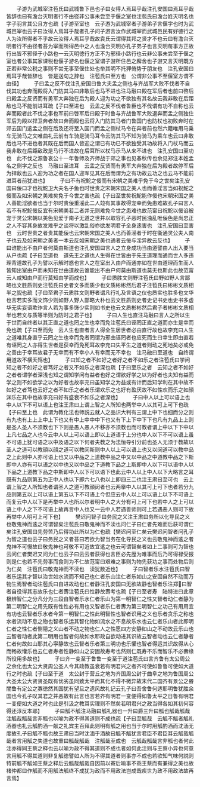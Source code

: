 <!-- { "loadSidebar": true } -->
　　子游为武城宰注苞氏曰武城鲁下邑也子曰女得人焉耳乎哉注孔安国曰焉耳乎哉皆辞也曰有澹台灭明者行不由径非公事未尝至于偃之室也注苞氏曰澹台姓灭明名也字子羽言其公且方也疏【子游至室也　云子游为武城宰者子游弟子言偃字也时为武城邑宰也云子曰汝得人焉耳乎哉者孔子问子游言汝作武城宰而武城邑民有好徳行之人为汝所得者不乎故云汝得人焉耳乎哉故袁氏云谓得其邦之贤才不也云曰有澹台灭明者行不由径者荅为宰而所得邑中之人也澹台灭明亦孔子弟子也言灭明每事方正故行出皆不邪径于小路也一云灭明徳行方正不为邪径小路行也云非公事未尝至于偃之室也者公事其家课税也偃子游名也偃之室谓子游所住邑之廨舍也子游又言灭明既方正若非常公税之事则不尝无事至偃住处也举其明不托狎倚势于朋友也　注孔安国曰焉耳乎哉皆辞也　皆是送句之辞也　注苞氏曰至方也　公谓非公事不至偃室方谓不由径】
　　子曰孟之反不伐注孔安国曰鲁大夫孟之侧也与齐战军大败不伐者不自伐其功也奔而殿将入门防其马曰非敢后也马不进也注马融曰殿在军后者也前曰啓后曰殿孟之反贤而有勇军大奔独在后为殿人迎为功之不欲独有其名故云我非敢在后距敌也马不能前进耳疏【子曰至进也　云孟之反不伐者鲁臣也不伐谓有功不自称也云奔而殿者此不伐之事也军前曰啓军后曰殿于时鲁与齐战鲁军大败退奔而孟之侧独住军后为殿以捍卫奔者故曰奔而殿也云将入门防其马者门鲁国门也防杖也初败奔时在郊去国门逺孟之侧在后及还将至入国门而孟之侧杖马令在奔者前也然六籍唯用马乗车无骑马之文唯曲礼云前有车骑是骑马耳令云防其马不知为骑马为乘车也云曰非敢后也马不进也者其既在后而国人皆迎之谓已有功已不欲独受其功故将入门杖马而云我非敢在后距敌政是马行不进故在后耳所以杖马示马从来不进也　注孔安国曰至功也　此不伐之源鲁哀公十一年鲁师及齐师战于郊之事也见春秋传也余见郑注本姓孟名之侧字之反也　马融曰至进耳　云孟之反贤而有勇军大奔独在后为殿者故停军后为捍敌也云人迎为功之者在国人迎军见其在后而谓为之有功故云功之也云马不能前进耳者前犹进也】
　　子曰不有祝鮀之佞而有宋朝之美难乎免于今之世矣注孔安国曰佞口才也祝鮀卫大夫名子鱼也时世贵之宋朝宋国之美人也而善淫言当如祝鮀之佞而及如宋朝之美难矣免于今世之害也疏【子曰至世矣祝鮀能作佞也宋朝宋国之美人善能淫欲者也当于尔时贵佞重滛此二人竝有其事故得宠幸而免患难故孔子曰言人若不有祝鮀佞反宜有宋朝美若二者并无则难免今世之患难也故范甯曰祝鮀以佞谄被宠于灵公宋朝以美色见爱于南子无道之世并以取容孔子恶时民浊乱唯佞色是尚忠正之人不容其身故发难乎之谈将以激乱俗亦欲发明君子全身逺害也　注孔安国曰至害也　云时世贵之者贵其能佞也云宋朝宋国之美人也而善滛者于时在衞通灵公夫人南子也云及如宋朝之美者一本云反如宋朝之美也通者云佞与淫异故云反也】
　　子曰谁能出不由户者何莫由斯道也注孔安国曰言人之立身成功当由道譬由人出入要当从户也疏【子曰至道也　道先王之道也人生得在世皆由于先王道理而通而世人多违理背道故孔子为譬以示解时惑也言人之在室出入由户而通亦如在世由道理而生而人皆知出室由户而未知在世由道故云谁能出不由户何莫由斯道也莫无也斯此也故范甯云人咸知由户而行莫知由学而成也】
　　子曰质胜文则野注苞氏曰野如野人言鄙略也文胜质则史注苞氏曰史者文多而质少也文质彬彬然后君子注苞氏曰彬彬文质相半之貎也疏【子曰至君子云质胜文则野者谓凡行礼及言语之仪也质实也胜多也文华也言若实多而文饰少则如野人野人鄙略大朴也云文胜质则史者史记书史也史书多虚华无实妄语欺诈言人若为事多饰少实则如书史也云文质彬彬然后君子者彬彬文质相半也若文与质等半则为防时之君子也】
　　子曰人生也直注马融曰言人之所以生于世而自终者以其正直之道也罔之生也幸而免注苞氏曰诬罔正直之道而亦生是幸而免也疏【子曰至而免　云人生也直者言人得全生居世者必由直行故也故李充曰人生之道唯其身直乎云罔之生也幸而免者罔谓为邪曲诬罔者也应死而生曰幸生即由直若有诬罔之人亦得生世者是获幸而免死耳故李充曰失平生之道者则动之死地矣必或免之善由于幸耳故君子无幸而有不幸小人有幸而无不幸也　注马融曰至道也　自终谓用道故不横夭殇也】
　　子曰知之者不如好之者好之者不如乐之者注苞氏曰学问知之者不如好之者笃好之者又不如乐之者深也疏【子曰至乐之者　云知之者不如好之者者谓学者深浅也知之谓知学问有益者也好之谓欲好学之以为好者也夫知有益而学之则不如欲学之以为好者也故李充曰虽知学之为益或有计而后知学利在其中故不如好之者笃也云好之者不如乐之者者乐谓欢乐之也好有盈厌故不如性欢而乐之如顔渊乐在其中也故李充曰好有盛衰不如乐之者深也】
　　子曰中人以上可以语上也中人以下不可以语上也注王肃曰上谓上智之人所知也两举中人以其可上可下也疏【子曰至上也　此谓为教化法也师説云就人之品识大判有三谓上中下也细而分之则有九也有上上上中上下也又有中上中中中下也又有下上下中下下也凡有九品上上则是圣人圣人不须教也下下则是愚人愚人不移亦不须教也而可教者谓上中以下下中以上凡七品之人也今云中人以上可以语上即以上道语于上分也中人以下不可以语上虽不可语上犹可语之以中及语之以下何者夫教之为法恒导引分前也圣人无须于教故以圣人之道可以教顔以顔之道可以教闵斯则中人以上可以语上也又以闵道可以教中品之上此则中人亦可语上也又以中品之上道教中品之中又以中品之中道教中品之下斯即中人亦有可以语之以中也又以中品之下道教下品之上斯即中人以下可以语中人以下品之上道教下品之中斯即中人以下可以语下也此云中人以上中人以下大略言之耳既有九品则第五为正中人也以下即六七八也以上即四三二也注王肃曰至可也　云上谓上智之人所知也者谓圣人之道可教顔闵者也云两擧中人以其可上可下也者若分九品则第五以上可以语上第五以下不可语上今但应云中人以上可以语上以下不可语上而复云中人以下是再举中人也所以尔者明中人之大分有可上可下也若中人之上可以语上中人之下不可语上故再言中人也又一云中人若遇善师则可上若遇恶人则可下故再举中人明可上可下也】
　　樊迟问智子曰务民之义注王肃曰务所以化导民之义也敬鬼神而逺之可谓智矣注苞氏曰敬鬼神而不渎也问仁子曰仁者先难而后获可谓仁矣注孔安国曰先劳苦乃后得功此所以为仁也疏【樊迟问至仁矣云樊迟问智者问孔子为智之道也云子曰务民之义者荅曰若欲为智当务在化导民之义也云敬鬼神而逺之者鬼神不可慢故曰敬鬼神也可敬不可近故宜逺之也云可谓智矣者如上二事则可为智也云问仁者樊迟又问为仁也云子曰云云者获得也言臣必先歴为难事而后乃可得禄受报则是仁也若不先劳事而食则为不仁故范甯曰艰难之事则为物先获功之事而处物后则为仁矣　注苞氏曰敬鬼神而不渎也　渎犹数近也】
　　子曰智者乐水注苞氏曰智者乐运其才智以治世如水流而不知己也仁者乐山注仁者乐如山之安固自然不动而万物生焉智者动注苞氏曰自进故动也仁者静注孔安国曰无欲故静也智者乐注郑曰智者自役得其志故乐也仁者夀注苞氏曰性静故夀考也疏【子曰至者寿　陆特进曰此章极辨智仁之分凡分为三段自智者乐水仁者乐山为第一明智仁之性又智者动仁者静为第二明智仁之用先既有性性必有用也又智者乐仁者夀为第三明智仁之功己有用用宜有功也云智者乐水者今第一明智仁之性此明智性也智者识用之义也乐者贪乐之称也水者流动不息之物也智者乐运其智化物如流水之不息故乐水也云仁者乐山者此即明仁者之性仁者恻隠之义山者不动之物也仁人之性愿四方安静如山之不动故云乐山也云智者动者此第二明用也智者何故如水耶政自欲动进其识故云智者动也云仁者静者仁者何故如山耶其心寜静故也云智者乐者第三明功也乐懽也智者得运其识故得从心而畅故懽乐也云仁者寿者性静如山之安固故寿考也然则仁既寿不乐而智乐不必夀缘所役用多故也】
　　子曰齐一变至于鲁鲁一变至于道注苞氏曰言齐鲁有太公周公之余化也太公大贤周公圣人今其政教虽衰若有明君兴之者齐可使如鲁鲁可使如大道行之时也疏【子曰至于道　太公封于营丘之地为齐国周公封于曲阜之地为鲁国周公大圣太公大贤贤圣既有优劣虽同致太平而其化不得不微异故末代二国齐有景公之昬闇鲁有定公之寡徳然其国犹有望旦之遗风故礼记云孔子曰吾舍鲁何适耶明鲁犹胜余国也今孔子叹其君之并恶故有此言也言若齐有明君一变便得如鲁太平之日鲁有明君一变便如大道之时也此是引汲之教耳实理则不然矣若明君兴之政当得各如其初何容得还淳反本耶】
　　子曰觚不觚注马融曰觚礼器也一升曰爵三升曰觚也觚哉觚哉注觚哉觚哉言非觚也以喻为政不得其道则不成也疏【子曰至觚哉　云觚不觚者觚礼酒器也礼云觚酌酒一献之礼宾主百拜此则明有觚之用也当于尔时用觚酌酒而沈湎无度故孔子曰觚不觚也故王肃曰当时沈湎于酒故曰觚不觚犹言君臣不君臣耳云觚哉觚哉者言用觚之失道也故重曰觚哉觚哉　注觚哉至成也　云觚哉觚哉言非觚也者何此注亦得同王蔡之释也云以喻为政不得其道则不成也者如何此注则与王蔡小异也何意言用觚不得其道则非复觚徳譬如人所为不得其道者则事亦不成也若欲知气味何説则特前觚不觚如王蔡之释后云觚哉觚哉自因前以寄后喻事不乖王蔡而有兼得之美也故禇仲都曰作觚而不用觚法觚终不成犹为政而不用政法岂成哉疾世为政不用政法故再言焉】
